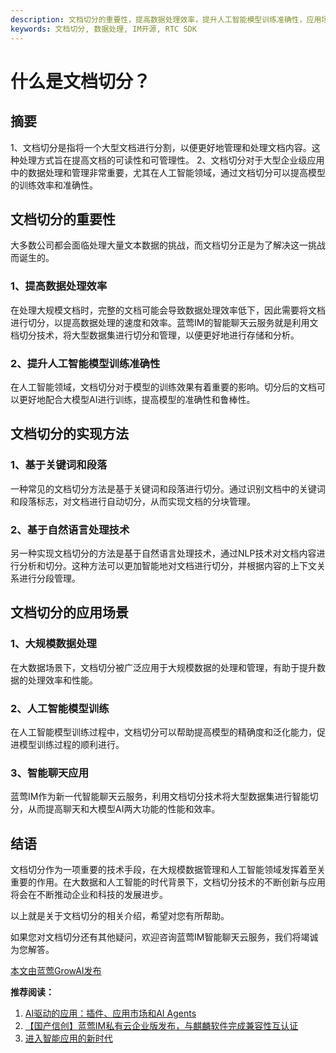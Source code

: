 ```yaml
---
description: 文档切分的重要性，提高数据处理效率，提升人工智能模型训练准确性，应用场景包括大规模数据处理、人工智能模型训练、智能聊天应用。
keywords: 文档切分, 数据处理, IM开源, RTC SDK
---
```

# 什么是文档切分？

## 摘要

1、文档切分是指将一个大型文档进行分割，以便更好地管理和处理文档内容。这种处理方式旨在提高文档的可读性和可管理性。
2、文档切分对于大型企业级应用中的数据处理和管理非常重要，尤其在人工智能领域，通过文档切分可以提高模型的训练效率和准确性。

## 文档切分的重要性

大多数公司都会面临处理大量文本数据的挑战，而文档切分正是为了解决这一挑战而诞生的。
### 1、提高数据处理效率
在处理大规模文档时，完整的文档可能会导致数据处理效率低下，因此需要将文档进行切分，以提高数据处理的速度和效率。蓝莺IM的智能聊天云服务就是利用文档切分技术，将大型数据集进行切分和管理，以便更好地进行存储和分析。
### 2、提升人工智能模型训练准确性
在人工智能领域，文档切分对于模型的训练效果有着重要的影响。切分后的文档可以更好地配合大模型AI进行训练，提高模型的准确性和鲁棒性。

## 文档切分的实现方法

### 1、基于关键词和段落
一种常见的文档切分方法是基于关键词和段落进行切分。通过识别文档中的关键词和段落标志，对文档进行自动切分，从而实现文档的分块管理。

### 2、基于自然语言处理技术
另一种实现文档切分的方法是基于自然语言处理技术，通过NLP技术对文档内容进行分析和切分。这种方法可以更加智能地对文档进行切分，并根据内容的上下文关系进行分段管理。

## 文档切分的应用场景

### 1、大规模数据处理
在大数据场景下，文档切分被广泛应用于大规模数据的处理和管理，有助于提升数据的处理效率和性能。

### 2、人工智能模型训练
在人工智能模型训练过程中，文档切分可以帮助提高模型的精确度和泛化能力，促进模型训练过程的顺利进行。

### 3、智能聊天应用
蓝莺IM作为新一代智能聊天云服务，利用文档切分技术将大型数据集进行智能切分，从而提高聊天和大模型AI两大功能的性能和效率。

## 结语

文档切分作为一项重要的技术手段，在大规模数据管理和人工智能领域发挥着至关重要的作用。在大数据和人工智能的时代背景下，文档切分技术的不断创新与应用将会在不断推动企业和科技的发展进步。

以上就是关于文档切分的相关介绍，希望对您有所帮助。

如果您对文档切分还有其他疑问，欢迎咨询蓝莺IM智能聊天云服务，我们将竭诚为您解答。

[本文由蓝莺GrowAI发布](https://www.lanyingim.com)

**推荐阅读：**
1. [AI驱动的应用：插件、应用市场和AI Agents](../articles/product-and-technologies/AI-Powered-Applications-Plugins-App-Store-and-AI-Agents.html)
2. [【国产信创】蓝莺IM私有云企业版发布，与麒麟软件完成兼容性互认证](../articles/product-and-technologies/lanying-im-private-cloud-enterprise-edition-published-and-kylin-os-neocertify.html)
3. [进入智能应用的新时代](../articles/product-and-technologies/Entering-the-New-Era-of-AI-Applications.html)